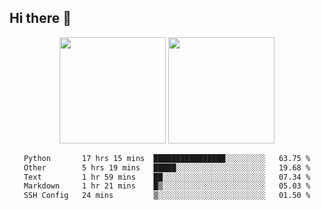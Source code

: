 ## Hi there 👋
<div align="center">
<span>  </span>
<img height="170px" src="https://github-readme-stats.vercel.app/api?username=LZvoid&show_icons=true&count_private==true&v=3" /><span>        </span><img height="170px" src="https://github-readme-stats.vercel.app/api/top-langs/?username=LZvoid&layout=compact&langs_count=8&v=3" />
<span>  </span>
</div>
<div align="center">

<!--START_SECTION:waka-->

```txt
Python       17 hrs 15 mins  ████████████████░░░░░░░░░   63.75 %
Other        5 hrs 19 mins   █████░░░░░░░░░░░░░░░░░░░░   19.68 %
Text         1 hr 59 mins    ██░░░░░░░░░░░░░░░░░░░░░░░   07.34 %
Markdown     1 hr 21 mins    █▒░░░░░░░░░░░░░░░░░░░░░░░   05.03 %
SSH Config   24 mins         ▒░░░░░░░░░░░░░░░░░░░░░░░░   01.50 %
```

<!--END_SECTION:waka-->
</div>
